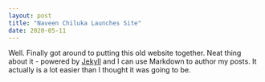 ```yaml
---
layout: post
title: "Naveen Chiluka Launches Site"
date: 2020-05-11
---
```


Well. Finally got around to putting this old website together. Neat thing about it - powered by [Jekyll](http://jekyllrb.com) and I can use Markdown to author my posts. It actually is a lot easier than I thought it was going to be.
